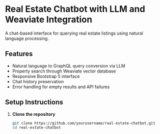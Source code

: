 # Real Estate Chatbot with LLM and Weaviate Integration

A chat-based interface for querying real estate listings using natural language processing.

## Features

- Natural language to GraphQL query conversion via LLM
- Property search through Weaviate vector database
- Responsive Bootstrap 5 interface
- Chat history preservation
- Error handling for empty results and API failures

## Setup Instructions

1. **Clone the repository**
   ```bash
   git clone https://github.com/yourusername/real-estate-chatbot.git
   cd real-estate-chatbot